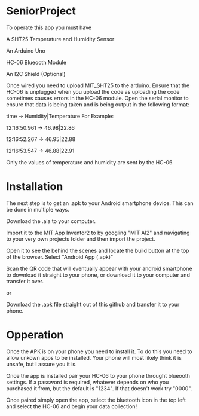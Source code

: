 # SeniorProject
To operate this app you must have

  A SHT25 Temperature and Humidity Sensor 
    
  An Arduino Uno

  HC-06 Blueooth Module

  An I2C Shield (Optional)

Once wired you need to upload MIT_SHT25 to the arduino. Ensure that the HC-06 is unplugged when you upload the code as uploading the code sometimes causes errors in the HC-06 module. Open the serial monitor to ensure that data is being taken and is being output in the following format:

time -> Humidity|Temperature
For Example:

12:16:50.961 -> 46.98|22.86

12:16:52.267 -> 46.95|22.88 

12:16:53.547 -> 46.88|22.91 

Only the values of temperature and humidity are sent by the HC-06


# Installation

The next step is to get an .apk to your Android smartphone device. This can be done in multiple ways. 

Download the .aia to your computer.

Import it to the MIT App Inventor2 to by googling "MIT AI2"  and navigating to your very own projects folder and then import the project.

Open it to see the behind the scenes and locate the build button at the top of the browser. Select "Android App (.apk)"

Scan the QR code that will eventually appear with your android smartphone to download it straight to your phone, or download it to your computer and transfer it over. 

or

Download the .apk file straight out of this github and transfer it to your phone.

# Opperation
Once the APK is on your phone you need to install it. To do this you need to allow unkown apps to be installed. Your phone will most likely think it is unsafe, but I assure you it is.

Once the app is installed pair your HC-06 to your phone throught blueooth settings. If a password is required, whatever depends on who you purchased it from, but the default is "1234". If that doesn't work try "0000".

Once paired simply open the app, select the bluetooth icon in the top left and select the HC-06 and begin your data collection!
